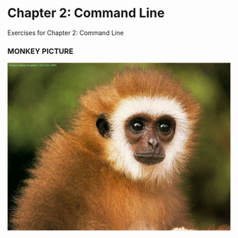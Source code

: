 # Chapter 2: Command Line
Exercises for Chapter 2: Command Line

### MONKEY PICTURE
![monkey here](monkey.jpeg)
